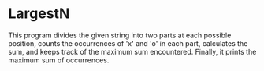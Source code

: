 # LargestN
This program divides the given string into two parts at each possible position, counts the occurrences of 'x' and 'o' in each part, calculates the sum, and keeps track of the maximum sum encountered. Finally, it prints the maximum sum of occurrences.
